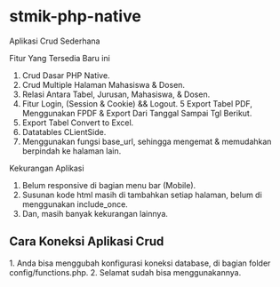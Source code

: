 # stmik-php-native
Aplikasi Crud Sederhana

Fitur Yang Tersedia Baru ini
1. Crud Dasar PHP Native.
2. Crud Multiple Halaman Mahasiswa & Dosen.
3. Relasi Antara Tabel, Jurusan, Mahasiswa, & Dosen.
4. Fitur Login, (Session & Cookie) && Logout.
5 Export Tabel PDF, Menggunakan FPDF & Export Dari Tanggal Sampai Tgl Berikut.
6. Export Tabel Convert to Excel.
8. Datatables CLientSide.
9. Menggunakan fungsi base_url, sehingga mengemat & memudahkan berpindah ke halaman lain.

Kekurangan Aplikasi
1. Belum responsive di bagian menu bar (Mobile).
2. Susunan kode html masih di tambahkan setiap halaman, belum di menggunakan include_once.
3. Dan, masih banyak kekurangan lainnya.

<h2>Cara Koneksi Aplikasi Crud</h2>
1. Anda bisa menggubah konfigurasi koneksi database, di bagian folder config/functions.php.
2. Selamat sudah bisa menggunakannya.
